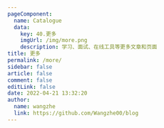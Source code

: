 ```yaml
---
pageComponent: 
  name: Catalogue
  data: 
    key: 40.更多
    imgUrl: /img/more.png
    description: 学习、面试、在线工具等更多文章和页面
title: 更多
permalink: /more/
sidebar: false
article: false
comment: false
editLink: false
date: 2022-04-21 13:32:20
author: 
  name: wangzhe
  link: https://github.com/Wangzhe00/blog
---
```

